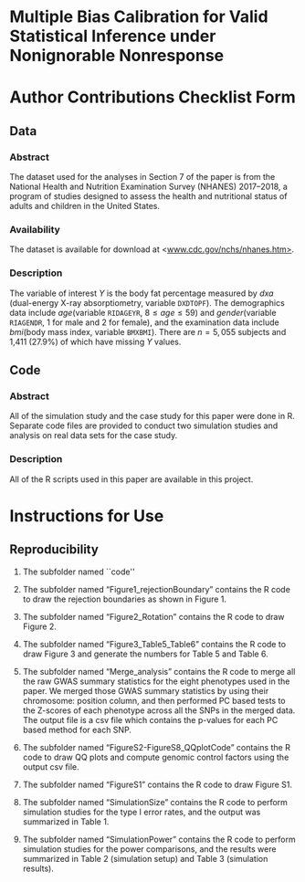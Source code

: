 # Multiple Bias Calibration for Valid Statistical Inference under Nonignorable Nonresponse

# Author Contributions Checklist Form

## Data

### Abstract

The dataset used for the analyses in Section 7 of the paper is from the
National Health and Nutrition Examination Survey (NHANES) 2017–2018,
a program of studies designed to assess the health and nutritional status
of adults and children in the United States.

### Availability 

The dataset is available for download at <www.cdc.gov/nchs/nhanes.htm>.

### Description

The variable of interest $Y$ is the body fat percentage measured by *dxa*
(dual-energy X-ray absorptiometry, variable `DXDTOPF`). The demographics
data include *age*(variable `RIDAGEYR`, $8 \le \mathit{age} \le 59$) and
*gender*(variable `RIAGENDR`, 1 for male and 2 for female), and the
examination data include *bmi*(body mass index, variable `BMXBMI`). There
are $n = 5,055$ subjects and 1,411 (27.9\%) of which have missing $Y$ values.

## Code

### Abstract

All of the simulation study and the case study for this paper were done in R.
Separate code files are provided to conduct two simulation studies and analysis
on real data sets for the case study.

### Description

All of the R scripts used in this paper are available in this project.

# Instructions for Use

## Reproducibility

1. The subfolder named ``code''

1. The subfolder named “Figure1_rejectionBoundary” contains the R code to draw
the rejection boundaries as shown in Figure 1.
2. The subfolder named “Figure2_Rotation” contains the R code to draw Figure 2.
3. The subfolder named “Figure3_Table5_Table6” contains the R code to draw
Figure 3 and generate the numbers for Table 5 and Table 6.
4. The subfolder named “Merge_analysis” contains the R code to merge all the raw
GWAS summary statistics for the eight phenotypes used in the paper. We merged
those GWAS summary statistics by using their chromosome: position column, and then
performed PC based tests to the Z-scores of each phenotype across all the SNPs in the
merged data. The output file is a csv file which contains the p-values for each PC based
method for each SNP.
5. The subfolder named “FigureS2-FigureS8_QQplotCode” contains the R code to
draw QQ plots and compute genomic control factors using the output csv file.
6. The subfolder named “FigureS1” contains the R code to draw Figure S1.
7. The subfolder named “SimulationSize” contains the R code to perform simulation
studies for the type I error rates, and the output was summarized in Table 1.
8. The subfolder named “SimulationPower” contains the R code to perform
simulation studies for the power comparisons, and the results were summarized in
Table 2 (simulation setup) and Table 3 (simulation results).





